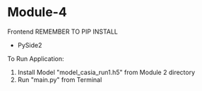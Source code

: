 # Module-4
Frontend
REMEMBER TO PIP INSTALL
  + PySide2

To Run Application:
1. Install Model "model_casia_run1.h5" from Module 2 directory
2. Run "main.py" from Terminal

